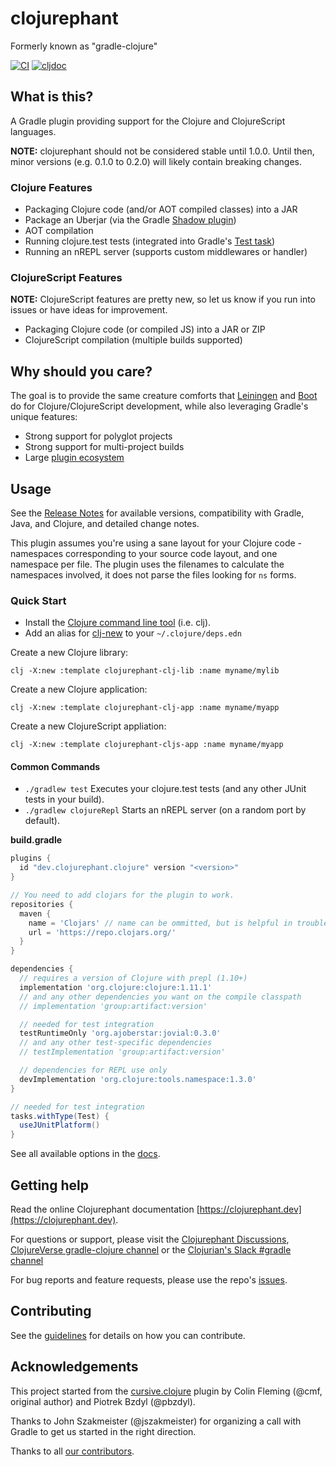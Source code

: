 # clojurephant

Formerly known as "gradle-clojure"

[![CI](https://github.com/clojurephant/clojurephant/actions/workflows/ci.yaml/badge.svg)](https://github.com/clojurephant/clojurephant/actions/workflows/ci.yaml)
[![cljdoc](https://cljdoc.org/badge/dev.clojurephant/clojurephant-plugin)](https://cljdoc.org/d/dev.clojurephant/clojurephant-plugin/CURRENT)

## What is this?

A Gradle plugin providing support for the Clojure and ClojureScript languages.

**NOTE:** clojurephant should not be considered stable until 1.0.0. Until then, minor versions (e.g. 0.1.0 to 0.2.0) will likely contain breaking changes.

### Clojure Features

- Packaging Clojure code (and/or AOT compiled classes) into a JAR
- Package an Uberjar (via the Gradle [Shadow plugin](http://imperceptiblethoughts.com/shadow/))
- AOT compilation
- Running clojure.test tests (integrated into Gradle's [Test task](https://docs.gradle.org/current/dsl/org.gradle.api.tasks.testing.Test.html))
- Running an nREPL server (supports custom middlewares or handler)

### ClojureScript Features

**NOTE:** ClojureScript features are pretty new, so let us know if you run into issues or have ideas for improvement.

- Packaging Clojure code (or compiled JS) into a JAR or ZIP
- ClojureScript compilation (multiple builds supported)

## Why should you care?

The goal is to provide the same creature comforts that [Leiningen](http://leiningen.org/) and [Boot](http://boot-clj.com/) do for Clojure/ClojureScript development, while also leveraging Gradle's unique features:

- Strong support for polyglot projects
- Strong support for multi-project builds
- Large [plugin ecosystem](https://plugins.gradle.org)

## Usage

See the [Release Notes](https://github.com/clojurephant/clojurephant/releases) for available versions, compatibility with Gradle, Java, and Clojure, and detailed change notes.

This plugin assumes you're using a sane layout for your Clojure code - namespaces corresponding
to your source code layout, and one namespace per file. The plugin uses the filenames to
calculate the namespaces involved, it does not parse the files looking for `ns` forms.

### Quick Start

- Install the [Clojure command line tool](https://clojure.org/guides/getting_started) (i.e. clj).
- Add an alias for [clj-new](https://github.com/seancorfield/clj-new/) to your `~/.clojure/deps.edn`

Create a new Clojure library:

```
clj -X:new :template clojurephant-clj-lib :name myname/mylib
```

Create a new Clojure application:

```
clj -X:new :template clojurephant-clj-app :name myname/myapp
```

Create a new ClojureScript appliation:

```
clj -X:new :template clojurephant-cljs-app :name myname/myapp
```

#### Common Commands

- `./gradlew test` Executes your clojure.test tests (and any other JUnit tests in your build).
- `./gradlew clojureRepl` Starts an nREPL server (on a random port by default).

**build.gradle**

```groovy
plugins {
  id "dev.clojurephant.clojure" version "<version>"
}

// You need to add clojars for the plugin to work.
repositories {
  maven {
    name = 'Clojars' // name can be ommitted, but is helpful in troubleshooting
    url = 'https://repo.clojars.org/'
  }
}

dependencies {
  // requires a version of Clojure with prepl (1.10+)
  implementation 'org.clojure:clojure:1.11.1'
  // and any other dependencies you want on the compile classpath
  // implementation 'group:artifact:version'

  // needed for test integration
  testRuntimeOnly 'org.ajoberstar:jovial:0.3.0'
  // and any other test-specific dependencies
  // testImplementation 'group:artifact:version'

  // dependencies for REPL use only
  devImplementation 'org.clojure:tools.namespace:1.3.0'
}

// needed for test integration
tasks.withType(Test) {
  useJUnitPlatform()
}

```

See all available options in the [docs](https://clojurephant.dev).

## Getting help

Read the online Clojurephant documentation [https://clojurephant.dev](https://clojurephant.dev).

For questions or support, please visit the [Clojurephant Discussions](https://github.com/clojurephant/clojurephant/discussions), [ClojureVerse gradle-clojure channel](https://clojureverse.org/c/projects/gradle-clojure) or the [Clojurian's Slack #gradle channel](http://clojurians.net/)

For bug reports and feature requests, please use the repo's [issues](https://github.com/clojurephant/clojurephant/issues).

## Contributing

See the [guidelines](.github/CONTRIBUTING.md) for details on how you can contribute.

## Acknowledgements

This project started from the [cursive.clojure](https://github.com/cursive-ide/gradle-clojure) plugin by Colin Fleming (@cmf, original author) and Piotrek Bzdyl (@pbzdyl).

Thanks to John Szakmeister (@jszakmeister) for organizing a call with Gradle to get us started in the right direction.

Thanks to all [our contributors](https://github.com/clojurephant/clojurephant/graphs/contributors).
